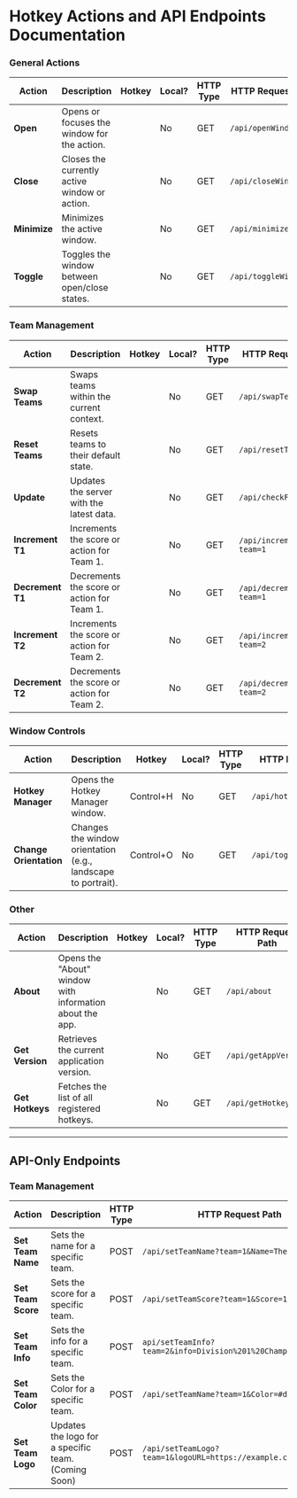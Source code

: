 # Hotkey Actions and API Endpoints Documentation

### General Actions
| Action        | Description                                   | Hotkey         | Local?  | HTTP Type  | HTTP Request Path                                |
|---------------|-----------------------------------------------|----------------|---------|------------|-------------------------------------------------|
| **Open**      | Opens or focuses the window for the action.   |                | No      | GET        | `/api/openWindow`                               |
| **Close**     | Closes the currently active window or action. |                | No      | GET        | `/api/closeWindow`                              |
| **Minimize**  | Minimizes the active window.                  |                | No      | GET        | `/api/minimizeWindow`                           |
| **Toggle**    | Toggles the window between open/close states. |                | No      | GET        | `/api/toggleWindow`                             |

### Team Management
| Action           | Description                                    | Hotkey         | Local?  | HTTP Type  | HTTP Request Path                                      |
|------------------|------------------------------------------------|----------------|---------|------------|--------------------------------------------------------|
| **Swap Teams**   | Swaps teams within the current context.        |                | No      | GET        | `/api/swapTeams`                                       |
| **Reset Teams**  | Resets teams to their default state.           |                | No      | GET        | `/api/resetTeams`                                      |
| **Update**       | Updates the server with the latest data.       |                | No      | GET        | `/api/checkForUpdates`                                 |
| **Increment T1** | Increments the score or action for Team 1.     |                | No      | GET        | `/api/increment?team=1`                                |
| **Decrement T1** | Decrements the score or action for Team 1.     |                | No      | GET        | `/api/decrement?team=1`                                |
| **Increment T2** | Increments the score or action for Team 2.     |                | No      | GET        | `/api/increment?team=2`                                |
| **Decrement T2** | Decrements the score or action for Team 2.     |                | No      | GET        | `/api/decrement?team=2`                                |

### Window Controls
| Action                 | Description                                                   | Hotkey         | Local?  | HTTP Type  | HTTP Request Path                                     |
|------------------------|---------------------------------------------------------------|----------------|---------|------------|-------------------------------------------------------|
| **Hotkey Manager**     | Opens the Hotkey Manager window.                              | Control+H      | No      | GET        | `/api/hotkeyManager`                                  |
| **Change Orientation** | Changes the window orientation (e.g., landscape to portrait). | Control+O      | No      | GET        | `/api/toggleOrientation`                              |

### Other
| Action        | Description                                              | Hotkey         | Local?  | HTTP Type  | HTTP Request Path                               |
|---------------|----------------------------------------------------------|----------------|-----------|------------|-----------------------------------------------|
| **About**     | Opens the "About" window with information about the app. |                | No        | GET        | `/api/about`                                  |
| **Get Version** | Retrieves the current application version.             |                | No        | GET        | `/api/getAppVersion`                          |
| **Get Hotkeys** | Fetches the list of all registered hotkeys.            |                | No        | GET        | `/api/getHotkeys`                             |

---

## API-Only Endpoints

### Team Management
| Action           | Description                                          | HTTP Type  | HTTP Request Path                                               |
|------------------|------------------------------------------------------|------------|-----------------------------------------------------------------|
| **Set Team Name**| Sets the name for a specific team.                   | POST       | `/api/setTeamName?team=1&Name=The Pioneers`                     |
| **Set Team Score**| Sets the score for a specific team.                 | POST       | `/api/setTeamScore?team=1&Score=10`                             |
| **Set Team Info**| Sets the info for a specific team.                   | POST       | `api/setTeamInfo?team=2&info=Division%201%20Champions`          |
| **Set Team Color**| Sets the Color for a specific team.                 | POST       | `/api/setTeamName?team=1&Color=#db1414`                         |
| **Set Team Logo** | Updates the logo for a specific team. (Coming Soon) | POST       | `/api/setTeamLogo?team=1&logoURL=https://example.com/logo.png`  |
